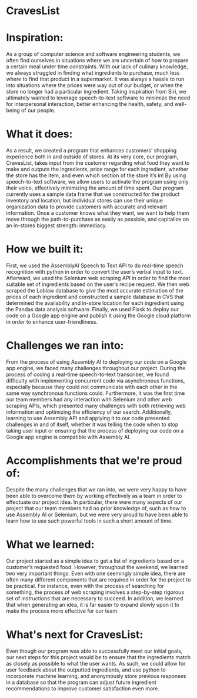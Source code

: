 # CravesList

# Inspiration:
As a group of computer science and software engineering students, we often find ourselves in situations where we are uncertain of how to prepare a certain meal under time constraints. With our lack of culinary knowledge, we always struggled in finding what ingredients to purchase, much less where to find that product in a supermarket. It was always a hassle to run into situations where the prices were way out of our budget, or when the store no longer had a particular ingredient. Taking inspiration from Siri, we ultimately wanted to leverage speech-to-text software to minimize the need for interpersonal interaction, better enhancing the health, safety, and well-being of our people.

# What it does:
As a result, we created a program that enhances customers’ shopping experience both in and outside of stores. At its very core, our program, CravesList, takes input from the customer regarding what food they want to make and outputs the ingredients, price range for each ingredient, whether the store has the item, and even which section of the store it’s in! By using speech-to-text software, we allow users to activate the program using only their voice, effectively minimizing the amount of time spent. Our program currently uses a sample data frame that we constructed for the product inventory and location, but individual stores can use their unique organization data to provide customers with accurate and relevant information. Once a customer knows what they want, we want to help them move through the path-to-purchase as easily as possible, and capitalize on an in-stores biggest strength: immediacy.

# How we built it:
First, we used the AssemblyAI Speech to Text API to do real-time speech recognition with python in order to convert the user’s verbal input to text. Afterward, we used the Selenium web scraping API in order to find the most suitable set of ingredients based on the user’s recipe request. We then web scraped the Loblaw database to give the most accurate estimation of the prices of each ingredient and constructed a sample database in CVS that determined the availability and in-store location for each ingredient using the Pandas data analysis software. Finally, we used Flask to deploy our code on a Google app engine and publish it using the Google cloud platform in order to enhance user-friendliness.

# Challenges we ran into:
From the process of using Assembly AI to deploying our code on a Google app engine, we faced many challenges throughout our project. During the process of coding a real-time speech-to-text transcriber, we found difficulty with implementing concurrent code via asynchronous functions, especially because they could not communicate with each other in the same way synchronous functions could. Furthermore, it was the first time our team members had any interaction with Selenium and other web scraping APIs, which presented many challenges with both retrieving web information and optimizing the efficiency of our search. Additionally, learning to use Assembly API and applying it to our code presented challenges in and of itself, whether it was telling the code when to stop taking user input or ensuring that the process of deploying our code on a Google app engine is compatible with Assembly AI.

# Accomplishments that we're proud of:
Despite the many challenges that we ran into, we were very happy to have been able to overcome them by working effectively as a team in order to effectuate our project idea. In particular, there were many aspects of our project that our team members had no prior knowledge of, such as how to use Assembly AI or Selenium, but we were very proud to have been able to learn how to use such powerful tools in such a short amount of time.

# What we learned:
Our project started as a simple idea to get a list of ingredients based on a customer’s requested food. However, throughout the weekend, we learned two very important things. Even with one seemingly simple idea, there are often many different components that are required in order for the project to be practical. For instance, even with the process of searching for something, the process of web scraping involves a step-by-step rigorous set of instructions that are necessary to succeed. In addition, we learned that when generating an idea, it is far easier to expand slowly upon it to make the process more effective for our team.

# What's next for CravesList:
Even though our program was able to successfully meet our initial goals, our next steps for this project would be to ensure that the ingredients match as closely as possible to what the user wants. As such, we could allow for user feedback about the outputted ingredients, and use python to incorporate machine learning, and anonymously store previous responses in a database so that the program can adjust future ingredient recommendations to improve customer satisfaction even more.
